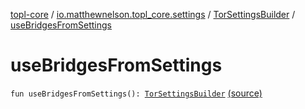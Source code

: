 [topl-core](../../index.md) / [io.matthewnelson.topl_core.settings](../index.md) / [TorSettingsBuilder](index.md) / [useBridgesFromSettings](./use-bridges-from-settings.md)

# useBridgesFromSettings

`fun useBridgesFromSettings(): `[`TorSettingsBuilder`](index.md) [(source)](https://github.com/05nelsonm/TorOnionProxyLibrary-Android/blob/master/topl-core/src/main/java/io/matthewnelson/topl_core/settings/TorSettingsBuilder.kt#L632)